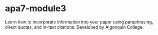 # apa7-module3
Learn how to incorporate information into your paper using paraphrasing, direct quotes, and in-text citations.
Developed by Algonquin College.
